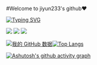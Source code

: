 #Welcome to jiyun233's github❤

[![Typing SVG](https://readme-typing-svg.herokuapp.com?font=Fira+Code&pause=1000&color=2787F7&center=true&vCenter=true&repeat=false&width=435&lines=jiyun233%E3%81%AF%E3%81%A8%E3%81%A6%E3%82%82%E5%8F%AF%E6%84%9B%E3%81%84%E3%81%A7%E3%81%99%EF%BC%81)](https://git.io/typing-svg)

<p>
<a href="https://space.bilibili.com/245830927"><img src="https://img.shields.io/static/v1?label=Space&message=Bilibili&color=blue"/></a>
<a href="https://github.com/jiyun233/CubeBase"><img src="https://img.shields.io/github/last-commit/jiyun233/CubeBase"/></a>
<a href="https://github.com/jiyun233/CubeBase"><img src="https://img.shields.io/github/commit-activity/y/jiyun233/CubeBase"/></a>
</p>

[![我的 GitHub 数据](https://github-readme-stats.vercel.app/api?username=jiyun233)]()[![Top Langs](https://github-readme-stats.vercel.app/api/top-langs/?username=jiyun233)](https://github.com/jiyun233/github-readme-stats)

[![Ashutosh's github activity graph](https://github-readme-activity-graph.cyclic.app/graph?username=jiyun233&bg_color=F5F5FF&color=1E90FF&line=24292e&point=24292e&area=true&hide_border=true)](https://github.com/jiyun233/github-readme-activity-graph)
